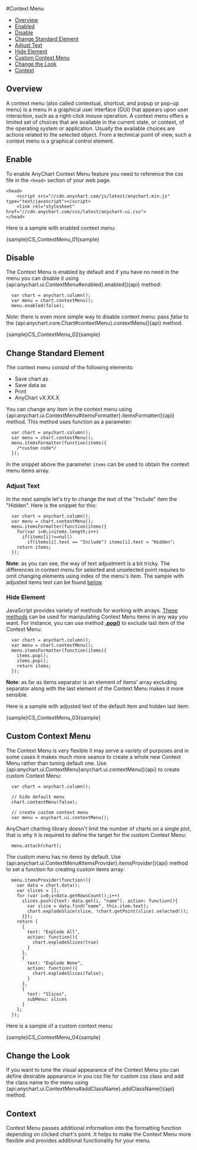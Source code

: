 #Context Menu

* [Overview](#overview)
* [Enabled](#enabled)
* [Disable](#disabled)
* [Change Standard Element](#change_standard_element)
 * [Adjust Text](#adjust_text)
 * [Hide Element](#hide_element)
* [Custom Context Menu](#custom_context_menu)
* [Change the Look](#change_the_look)
* [Context](#context)

## Overview 

A context menu (also called contextual, shortcut, and popup or pop-up menu) is a menu in a graphical user interface (GUI) that appears upon user interaction, such as a right-click mouse operation. A context menu offers a limited set of choices that are available in the current state, or context, of the operating system or application. Usually the available choices are actions related to the selected object. From a technical point of view, such a context menu is a graphical control element.

## Enable

To enable AnyChart Context Menu feature you need to reference the css file in the `<head>` section of your web page.
 
```
<head>
    <script src="//cdn.anychart.com/js/latest/anychart.min.js" type="text/javascript"></script>
    <link rel="stylesheet" href="//cdn.anychart.com/css/latest/anychart-ui.css">
</head>
```

Here is a sample with enabled context menu: 

{sample}CS\_ContextMenu\_01{sample}

## Disable

The Context Menu is enabled by default and if you have no need in the menu you can disable it using {api:anychart.ui.ContextMenu#enabled}.enabled(){api} method:

```
  var chart = anychart.column();
  var menu = chart.contextMenu();
  menu.enabled(false);
```

*Note:* there is even more simple way to disable context menu: pass *false* to the {api:anychart.core.Chart#contextMenu}.contextMenu(){api} method.

{sample}CS\_ContextMenu\_02{sample}

## Change Standard Element

The context menu consist of the following elements:

* Save chart as
* Save data as
* Print 
* AnyChart vX.XX.X

You can change any item in the context menu using {api:anychart.ui.ContextMenu#itemsFormatter}.itemsFormatter(){api} method. This method uses function as a parameter:

```
  var chart = anychart.column();
  var menu = chart.contextMenu();
  menu.itemsFormatter(function(items){
    /*custom code*/
  });
```

In the snippet above the parameter `items` can be used to obtain the context menu items array.  

### Adjust Text

In the next sample let's try to change the text of the "Include" item the "Hidden". Here is the snippet for this:

```
  var chart = anychart.column();
  var menu = chart.contextMenu();
  menu.itemsFormatter(function(items){
    for(var i=0;i<items.length;i++)
      if(items[i]!==null)
        if(items[i].text == "Include") items[i].text = "Hidden";
    return items;
  });
```

**Note**: as you can see, the way of text adjustment is a bit tricky. The differences in context menu for selected and unselected point requires to omit changing elements using index of the menu's item. The sample with adjusted items text can be found [below](#sample).
  
### Hide Element

JavaScript provides variety of methods for working with arrays. [These methods](//developer.mozilla.org/en-US/docs/Web/JavaScript/Reference/Global_Objects/Array#Methods_2) can be used for manipulating Context Menu items in any way you want. For instance, you can use method [**.pop()**](//developer.mozilla.org/en-US/docs/Web/JavaScript/Reference/Global_Objects/Array/pop) to exclude last item of the Context Menu:

```
  var chart = anychart.column();
  var menu = chart.contextMenu();
  menu.itemsFormatter(function(items){
    items.pop();
    items.pop();
    return items;
  });
```

**Note**: as far as items separator is an element of items' array excluding separator along with the last element of the Context Menu makes it more sensible. 

Here is a sample with adjusted text of the default item and hidden last item:

<a name="sample"></a>
{sample}CS\_ContextMenu\_03{sample}

## Custom Context Menu

The Context Menu is very flexible it may serve a variety of purposes and in some cases it makes much more seance to create a whole new Context Menu rather than tuning default one. Use {api:anychart.ui.ContextMenu}anychart.ui.contextMenu(){api} to create custom Context Menu:

```
  var chart = anychart.column();
  
  // hide default menu
  chart.contextMenu(false);
  
  // create custom context menu
  var menu = anychart.ui.contextMenu();
```

AnyChart charting library doesn't limit the number of charts on a single plot, that is why it is required to define the target for the custom Context Menu:
 
```
  menu.attach(chart);
```

The custom menu has no items by default. Use {api:anychart.ui.ContextMenu#itemsProvider}.itemsProvider(){api} method to set a function for creating custom items array:

```
  menu.itemsProvider(function(){
    var data = chart.data();
    var slices = [];
    for (var i=0;i<data.getRowsCount();i++)
      slices.push({text: data.get(i, "name"), action: function(){
        var slice = data.find("name", this.item.text);
        chart.explodeSlice(slice, !chart.getPoint(slice).selected());
      }});
    return [
      {
        text: "Explode All",
        action: function(){
          chart.explodeSlices(true)
        }
      },
      {
        text: "Explode None",
        action: function(){
          chart.explodeSlices(false);
        }
      },
      {
        text: "Slices",
        subMenu: slices
      }
    ];
  });
```

Here is a sample of a custom context menu:

{sample}CS\_ContextMenu\_04{sample}

## Change the Look

If you want to tune the visual appearance of the Context Menu you can define desirable appearance in you css file for custom css class and add the class name to the menu using {api:anychart.ui.ContextMenu#addClassName}.addClassName(){api} method.

## Context

Context Menu passes additional information into the formatting function depending on clicked chart's point. It helps to make the Context Menu more flexible and provides additional functionality for your menu.

